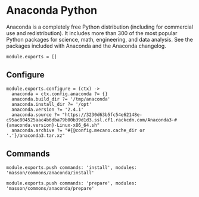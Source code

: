 
# Anaconda Python

Anaconda is a completely free Python distribution (including for commercial use
and redistribution). It includes more than 300 of the most popular Python packages
for science, math, engineering, and data analysis. See the packages included with
Anaconda and the Anaconda changelog.

    module.exports = []

## Configure

    module.exports.configure = (ctx) ->
      anaconda = ctx.config.anaconda ?= {}
      anaconda.build_dir ?= '/tmp/anaconda'
      anaconda.install_dir ?= '/opt'
      anaconda.version ?= '2.4.1'
      anaconda.source ?= "https://3230d63b5fc54e62148e-c95ac804525aac4b6dba79b00b39d1d3.ssl.cf1.rackcdn.com/Anaconda3-#{anaconda.version}-Linux-x86_64.sh"
      anaconda.archive ?= "#{@config.mecano.cache_dir or '.'}/anaconda3.tar.xz"

## Commands

    module.exports.push commands: 'install', modules: 'masson/commons/anaconda/install'

    module.exports.push commands: 'prepare', modules: 'masson/commons/anaconda/prepare'

